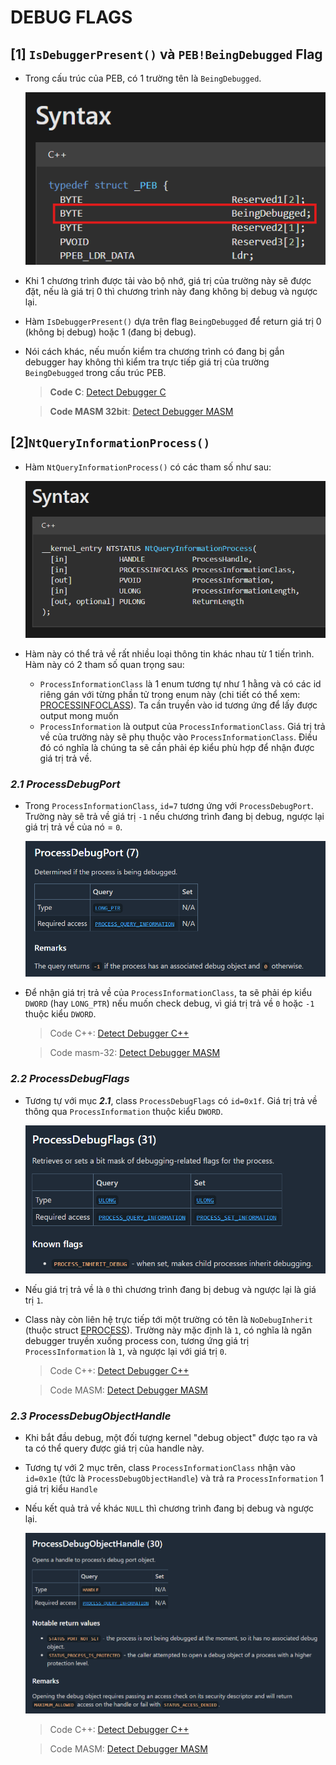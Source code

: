 # DEBUG FLAGS
## **[1] `IsDebuggerPresent()` và `PEB!BeingDebugged` Flag**
- Trong cấu trúc của PEB, có 1 trường tên là `BeingDebugged`.

  ![alt text](../__images__/isdebuggerpresent-1.png)
- Khi 1 chương trình được tải vào bộ nhớ, giá trị của trường này sẽ được đặt, nếu là giá trị 0 thì chương trình này đang không bị debug và ngược lại.
- Hàm `IsDebuggerPresent()` dựa trên flag `BeingDebugged` để return giá trị 0 (không bị debug) hoặc 1 (đang bị debug).
- Nói cách khác, nếu muốn kiểm tra chương trình có đang bị gắn debugger hay không thì kiểm tra trực tiếp giá trị của trường `BeingDebugged` trong cấu trúc PEB.

  > **Code C**: [Detect Debugger C](IsDebuggerPresent/C_language_example/IsDebuggerPresent.c)

  > **Code MASM 32bit**: [Detect Debugger MASM](IsDebuggerPresent/IsDebuggerPresent.asm)

## **[2]`NtQueryInformationProcess()`**
- Hàm `NtQueryInformationProcess()` có các tham số như sau:

  ![alt text](../__images__/ntqueryinformationprocess-1.png)

- Hàm này có thể trả về rất nhiều loại thông tin khác nhau từ 1 tiến trình. Hàm này có 2 tham số quan trọng sau:
  - `ProcessInformationClass` là 1 enum tương tự như 1 hằng và có các id riêng gán với từng phần tử trong enum này (chi tiết có thể xem: [PROCESSINFOCLASS](https://ntdoc.m417z.com/processinfoclass)). Ta cần truyền vào id tương ứng để lấy được output mong muốn
  - `ProcessInformation` là output của `ProcessInformationClass`. Giá trị trả về của trường này sẽ phụ thuộc vào `ProcessInformationClass`. Điều đó có nghĩa là chúng ta sẽ cần phải ép kiểu phù hợp để nhận được giá trị trả về.

### ***2.1 ProcessDebugPort***
- Trong `ProcessInformationClass`, `id=7` tương ứng với `ProcessDebugPort`. Trường này sẽ trả về giá trị `-1` nếu chương trình đang bị debug, ngược lại giá trị trả về của nó = `0`.
  
  ![alt text](../__images__/ntqueryinformationprocess-2.png)

- Để nhận giá trị trả về của `ProcessInformationClass`, ta sẽ phải ép kiểu `DWORD` (hay `LONG_PTR`) nếu muốn check debug, vì giá trị trả về `0` hoặc `-1` thuộc kiểu `DWORD`.

  > Code C++: [Detect Debugger C++](NtQueryInformationProcess/DebugPort/C_language_example/DebugPort/Anti-debug_DebugPort.cpp)

  > Code masm-32: [Detect Debugger MASM](NtQueryInformationProcess/DebugPort/Anti-debug_DebugPort.asm)

### ***2.2 ProcessDebugFlags***
- Tương tự với mục ***2.1***, class `ProcessDebugFlags` có `id=0x1f`. Giá trị trả về thông qua `ProcessInformation` thuộc kiểu `DWORD`.

  ![alt text](../__images__/ntqueryinformationprocess-3.png)

- Nếu giá trị trả về là `0` thì chương trình đang bị debug và ngược lại là giá trị `1`.
- Class này còn liên hệ trực tiếp tới một trường có tên là `NoDebugInherit` (thuộc struct [EPROCESS](https://www.nirsoft.net/kernel_struct/vista/EPROCESS.html)). Trường này mặc định là `1`, có nghĩa là ngăn debugger truyền xuống process con, tương ứng giá trị `ProcessInformation` là `1`, và ngược lại với giá trị `0`.

  > Code C++: [Detect Debugger C++](NtQueryInformationProcess/ProcessDebugFlags/ProcessDebugFlags_C/Anti-debug_ProcessDebugFlags_C.cpp)
  
  > Code MASM: [Detect Debugger MASM](NtQueryInformationProcess/ProcessDebugFlags/ProcessDebugFlags_MASM/ProcessDebugFlags_MASM.asm)

### ***2.3 ProcessDebugObjectHandle***
- Khi bắt đầu debug, một đối tượng kernel "debug object" được tạo ra và ta có thể query được giá trị của handle này.
- Tương tự với 2 mục trên, class `ProcessInformationClass` nhận vào `id=0x1e` (tức là `ProcessDebugObjectHandle`) và trả ra `ProcessInformation` 1 giá trị kiểu `Handle`
- Nếu kết quả trả về khác `NULL` thì chương trình đang bị debug và ngược lại.

  ![alt text](../__images__/ntqueryinformationprocess-4.png)

  > Code C++: [Detect Debugger C++](NtQueryInformationProcess/ProcessDebugObjectHandle/ProcessDebugObjectHandle_C/ProcessDebugObjectHandle_C/ProcessDebugObjectHandle_C.cpp)

  > Code MASM: [Detect Debugger MASM](NtQueryInformationProcess/ProcessDebugObjectHandle/ProcessDebugObjectHandle_MASM/ProcessDebugObjectHandle_MASM.asm)